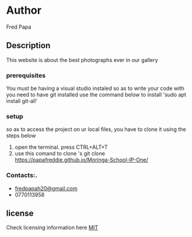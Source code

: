 
# Author
Fred Papa
## Description
This website is about the best photographs ever in our gallery
### prerequisites
You must be having a visual studio instaled so as to write your code with
you need to have git installed
use the command below to install
'sudo apt install git-all'
### setup
so as to access the project on ur local files, you have to clone it using the steps below
1. open the terminal. press CTRL+ALT+T
2. use this comand to clone 's git clone https://papafreddie.github.io/Moringa-School-IP-One/
### Contacts:. 
* fredpapah20@gmail.com
* 0770113958

## license
Check licensing information here [MIT](license)